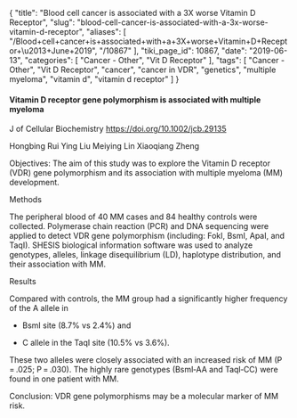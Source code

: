 {
    "title": "Blood cell cancer is associated with a 3X worse Vitamin D Receptor",
    "slug": "blood-cell-cancer-is-associated-with-a-3x-worse-vitamin-d-receptor",
    "aliases": [
        "/Blood+cell+cancer+is+associated+with+a+3X+worse+Vitamin+D+Receptor+\u2013+June+2019",
        "/10867"
    ],
    "tiki_page_id": 10867,
    "date": "2019-06-13",
    "categories": [
        "Cancer - Other",
        "Vit D Receptor"
    ],
    "tags": [
        "Cancer - Other",
        "Vit D Receptor",
        "cancer",
        "cancer in VDR",
        "genetics",
        "multiple myeloma",
        "vitamin d",
        "vitamin d receptor"
    ]
}


#### Vitamin D receptor gene polymorphism is associated with multiple myeloma

J of Cellular Biochemistry https://doi.org/10.1002/jcb.29135

Hongbing Rui  Ying Liu  Meiying Lin  Xiaoqiang Zheng

Objectives: The aim of this study was to explore the Vitamin D receptor (VDR) gene polymorphism and its association with multiple myeloma (MM) development.

Methods

The peripheral blood of 40 MM cases and 84 healthy controls were collected. Polymerase chain reaction (PCR) and DNA sequencing were applied to detect VDR gene polymorphism (including: FokI, BsmI, ApaI, and TaqI). SHESIS biological information software was used to analyze genotypes, alleles, linkage disequilibrium (LD), haplotype distribution, and their association with MM.

Results

Compared with controls, the MM group had a significantly higher frequency of the A allele in 

* BsmI site (8.7% vs 2.4%) and 

* C allele in the TaqI site (10.5% vs 3.6%). 

These two alleles were closely associated with an increased risk of MM (P = .025; P = .030). The highly rare genotypes (BsmI‐AA and TaqI‐CC) were found in one patient with MM.

Conclusion: VDR gene polymorphisms may be a molecular marker of MM risk.